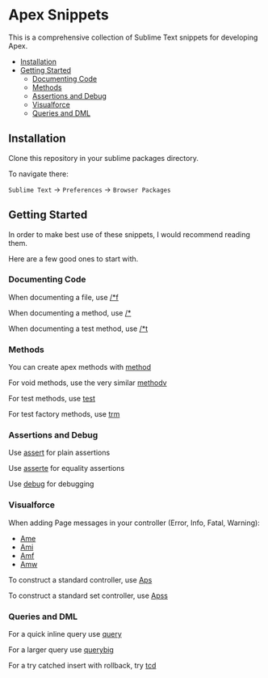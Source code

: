 # Apex Snippets

This is a comprehensive collection of Sublime Text snippets for developing Apex.

<!-- START doctoc generated TOC please keep comment here to allow auto update -->
<!-- DON'T EDIT THIS SECTION, INSTEAD RE-RUN doctoc TO UPDATE -->


- [Installation](#installation)
- [Getting Started](#getting-started)
  - [Documenting Code](#documenting-code)
  - [Methods](#methods)
  - [Assertions and Debug](#assertions-and-debug)
  - [Visualforce](#visualforce)
  - [Queries and DML](#queries-and-dml)

<!-- END doctoc generated TOC please keep comment here to allow auto update -->

## Installation

Clone this repository in your sublime packages directory.

To navigate there:

`Sublime Text` -> `Preferences` -> `Browser Packages`

## Getting Started

In order to make best use of these snippets, I would recommend reading them.

Here are a few good ones to start with.

### Documenting Code

When documenting a file, use [/*f](/filecomment.sublime-snippet)

When documenting a method, use [/*](/comment.sublime-snippet)

When documenting a test method, use [/*t](/test_method.sublime-snippet)

### Methods

You can create apex methods with [method](/method.sublime-snippet)

For void methods, use the very similar [methodv](/method.sublime-snippet)

For test methods, use [test](/test_method.sublime-snippet)

For test factory methods, use [trm](/test_record_method.sublime-snippet)

### Assertions and Debug

Use [assert](/assert.sublime-snippet) for plain assertions

Use [asserte](/assert_equals.sublime-snippet) for equality assertions

Use [debug](/debug.sublime-snippet) for debugging

### Visualforce

When adding Page messages in your controller (Error, Info, Fatal, Warning):

- [Ame](/add_message_error.sublime-snippet)
- [Ami](/add_message_info.sublime-snippet)
- [Amf](/add_message_fatal.sublime-snippet)
- [Amw](/add_message_warning.sublime-snippet)

To construct a standard controller, use [Aps](/initialise_standard_controller.sublime-snippet)

To construct a standard set controller, use [Apss](/initialise_standard_set_controller.sublime-snippet)

### Queries and DML

For a quick inline query use [query](/soql_query.sublime-snippet)

For a larger query use [querybig](/soql_query_big.sublime-snippet)

For a try catched insert with rollback, try [tcd](/safe_dml.sublime-snippet)
